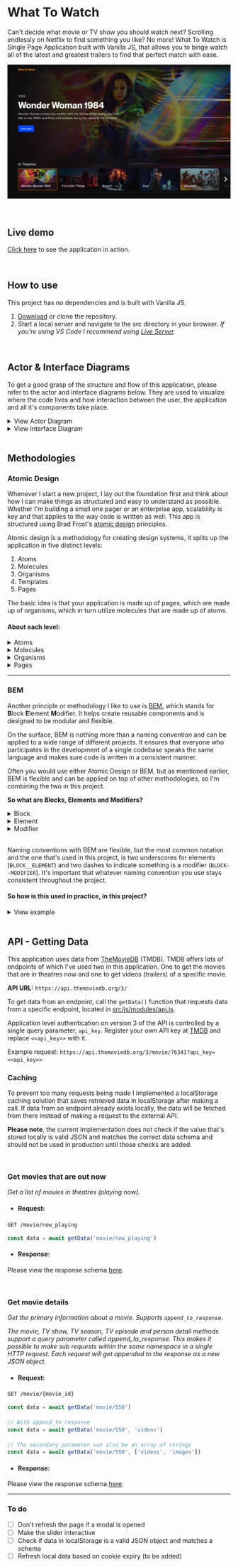 # What To Watch

Can't decide what movie or TV show you should watch next? Scrolling endlessly on Netflix to find something you like? No more! What To Watch is Single Page Application built with Vanilla JS, that allows you to binge watch all of the latest and greatest trailers to find that perfect match with ease.

![](docs/preview.png)



<!-- Maybe a table of contents here? 📚 -->

<!-- How about a section that describes how to install this project? 🤓 -->

<!-- ...but how does one use this project? What are its features 🤔 -->

<!-- What external data source is featured in your project and what are its properties 🌠 -->

<!-- Maybe a checklist of done stuff and stuff still on your wishlist? ✅ -->

<br>

## Live demo
[Click here](https://what-to-watch-lime.vercel.app/) to see the application in action.

<br>

## How to use
This project has no dependencies and is built with Vanilla JS.

1. [Download](https://github.com/gv-minorweb/what-to-watch/archive/master.zip) or clone the repository.
2. Start a local server and navigate to the src directory in your browser.
_If you're using VS Code I recommend using [Live Server](https://marketplace.visualstudio.com/items?itemName=ritwickdey.LiveServer)._

<br>

## Actor & Interface Diagrams

To get a good grasp of the structure and flow of this application, please refer to the actor and interface diagrams below. They are used to visualize where the code lives and how interaction between the user, the application and all it's components take place.

<details>
<summary>View Actor Diagram</summary>

![Actor Diagram v1.0](docs/actor-diagram.png)

</details>

<details>
<summary>View Interface Diagram</summary>

![Interaction Diagram v1.0](docs/interaction-diagram.png)

</details>

<br>

## Methodologies

### Atomic Design
Whenever I start a new project, I lay out the foundation first and think about how I can make things as structured and easy to understand as possible. Whether I'm building a small one pager or an enterprise app, scalability is key and that applies to the way code is written as well. This app is structured using Brad Frost's [atomic design](https://bradfrost.com/blog/post/atomic-web-design/) principles.

Atomic design is a methodology for creating design systems, it splits up the application in five distinct levels:

1. Atoms
2. Molecules
3. Organisms
4. Templates
5. Pages

The basic idea is that your application is made up of pages, which are made up of organisms, which in turn utilize molecules that are made up of atoms.

#### About each level:

<details>
<summary>Atoms</summary>
Atoms are the smallest building blocks of the interface. Atoms are small elements such as a button, an input or a heading, that are meant to be reused further up the tree, more about this below. They generally don't include any of the logic of your application.
<br><br>
</details>

<details>
<summary>Molecules</summary>
Molecules are the next level up from Atoms and can be a little more complex. They are made up of groups of atoms, for example a form molecule that's made up of atoms such as inputs, labels and buttons.
<br><br>
</details>

<details>
<summary>Organisms</summary>
Organisms are groups of molecules joined together to form a distinct section of an interface.
<br><br>
</details>

<details>
<summary>Pages</summary>
<br><br>
</details>

---

### BEM

Another principle or methodology I like to use is [BEM](http://getbem.com/), which stands for **B**lock **E**lement **M**odifier. It helps create reusable components and is designed to be modular and flexible.

On the surface, BEM is nothing more than a naming convention and can be applied to a wide range of different projects. It ensures that everyone who participates in the development of a single codebase speaks the same language and makes sure code is written in a consistent manner.

Often you would use either Atomic Design or BEM, but as mentioned earlier, BEM is flexible and can be applied on top of other methodologies, so I'm combining the two in this project.

**So what are Blocks, Elements and Modifiers?**

<details>
<summary>Block</summary>

A standalone entity that is meaningful on its own.   For example: `header`, `button`, `card`.

</details>

<details>
<summary>Element</summary>

A part of a block that has no standalone meaning and is semantically tied to its block. For example: `header__nav`, `button__text`, `card__header`.

</details>

<details>
<summary>Modifier</summary>

A flag on a block or element and is used to change the appearance or behavior. For example: `header--small` or `card--big`.

</details>

<br>

Naming conventions with BEM are flexible, but the most common notation and the one that's used in this project, is two underscores for elements (`BLOCK__ELEMENT`) and two dashes to indicate something is a modifier (`BLOCK--MODIFIER`). It's important that whatever naming convention you use stays consistent throughout the project.

#### So how is this used in practice, in this project?

<details>
<summary>View example</summary>
One of the components in this project is a modal, an organism. I use BEM's naming convention for the classes of the elements the component is made up of.

```html
<!-- The "modal" is the block -->
<div class="modal">
  <!-- Elements inside a block -->
  <div class="modal__inner">
    <div class="modal__inner__header"></div>
    <div class="modal__inner__content"></div>
  </div>
  <div class="modal__bg"></div>
</div>
```
Let's say 90% of the modals in the application use a specific width and height, but there is one case where the modal needs to be full width. This is where the **modifier** of BEM comes in. For example:
```html
<div class="modal modal--fullwidth> ... </div>
```

</details>

<br>

## API - Getting Data
This application uses data from [TheMovieDB](https://developers.themoviedb.org/3/) (TMDB).
TMDB offers lots of endpoints of which I've used two in this application. One to get the movies that are in theatres now and one to get videos (trailers) of a specific movie.

**API URL:** `https://api.themoviedb.org/3/`

To get data from an endpoint, call the `getData()` function that requests data from a specific endpoint, located in [src/js/modules/api.js](src/js/modules/api.js).

Application level authentication on version 3 of the API is controlled by a single query parameter, `api_key`. Register your own API key at [TMDB]() and replace `<<api_key>>` with it.

Example request:
`https://api.themoviedb.org/3/movie/76341?api_key=<<api_key>>`

### Caching
To prevent too many requests being made I implemented a localStorage caching solution that saves retrieved data in localStorage after making a call. If data from an endpoint already exists locally, the data will be fetched from there instead of making a request to the external API.

**Please note**, the current implementation does not check if the value that's stored locally is valid JSON and matches the correct data schema and should not be used in production until those checks are added.

<br>

### Get movies that are out now
_Get a list of movies in theatres (playing now)._

- #### Request:
`GET /movie/now_playing`
```js
const data = await getData('movie/now_playing')
```
- #### Response:
Please view the response schema [here](https://developers.themoviedb.org/3/movies/get-now-playing).

<br>

### Get movie details
_Get the primary information about a movie.
Supports `append_to_response`._

_The movie, TV show, TV season, TV episode and person detail methods support a query parameter called append_to_response. This makes it possible to make sub requests within the same namespace in a single HTTP request. Each request will get appended to the response as a new JSON object._

- #### Request:
`GET /movie/{movie_id}`
```js
const data = await getData('movie/550')

// With append_to_response
const data = await getData('movie/550', 'videos')

// The secondary parameter can also be an array of strings
const data = await getData('movie/550', ['videos', 'images'])
```

- #### Response:
Please view the response schema [here](https://developers.themoviedb.org/3/movies/get-movie-details).


---

### To do

- [ ] Don't refresh the page if a modal is opened
- [ ] Make the slider interactive
- [ ] Check if data in localStorage is a valid JSON object and matches a schema
- [ ] Refresh local data based on cookie expiry (to be added)
